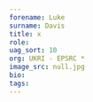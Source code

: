 ```yaml
---
forename: Luke
surname: Davis
title: x
role:  
uag_sort: 10
org: UKRI - EPSRC *
image_src: null.jpg
bio: 
tags: 
---
```

